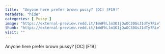 ```yaml
---
title:  "Anyone here prefer brown pussy? [OC] [F19]"
metadate: "hide"
categories: [ Pussy ]
image: "https://external-preview.redd.it/1mWFhLlm3K1jQwOC30GsJ1dTy7RivTyDCdT_mBb7GTg.jpg?auto=webp&s=948f3de3f0ad38a9552742f606f1c4c6fd427d3d"
thumb: "https://external-preview.redd.it/1mWFhLlm3K1jQwOC30GsJ1dTy7RivTyDCdT_mBb7GTg.jpg?width=1080&crop=smart&auto=webp&s=0b322ab1cb68baaa8729e0301d6d0ac7b9cf34f4"
visit: ""
---
```

Anyone here prefer brown pussy? [OC] [F19]
